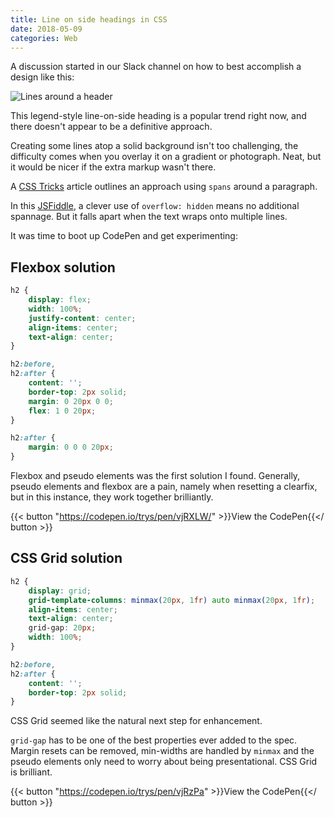 ```yaml
---
title: Line on side headings in CSS
date: 2018-05-09
categories: Web
---
```


A discussion started in our Slack channel on how to best accomplish a design like this:

![Lines around a header](/images/blog/fancy-header.jpg)

This legend-style line-on-side heading is a popular trend right now, and there doesn't appear to be a definitive approach. 

Creating some lines atop a solid background isn't too challenging, the difficulty comes when you overlay it on a gradient or photograph. Neat, but it would be nicer if the extra markup wasn't there.

A [CSS Tricks](https://css-tricks.com/line-on-sides-headers/) article outlines an approach using `spans` around a paragraph.

In this [JSFiddle](http://jsfiddle.net/Puigcerber/vLwDf/), a clever use of `overflow: hidden` means no additional spannage. But it falls apart when the text wraps onto multiple lines.

It was time to boot up CodePen and get experimenting:

## Flexbox solution

```css
h2 {
    display: flex;
    width: 100%;
    justify-content: center;
    align-items: center;
    text-align: center;
}

h2:before,
h2:after {
    content: '';
    border-top: 2px solid;
    margin: 0 20px 0 0;
    flex: 1 0 20px;
}

h2:after {
    margin: 0 0 0 20px;
}
```

Flexbox and pseudo elements was the first solution I found. Generally, pseudo elements and flexbox are a pain, namely when resetting a clearfix, but in this instance, they work together brilliantly.

{{< button "https://codepen.io/trys/pen/vjRXLW/" >}}View the CodePen{{</ button >}}


## CSS Grid solution

```css
h2 {
    display: grid;
    grid-template-columns: minmax(20px, 1fr) auto minmax(20px, 1fr);
    align-items: center;
    text-align: center;
    grid-gap: 20px;
    width: 100%;
}

h2:before,
h2:after {
    content: '';
    border-top: 2px solid;
}
```

CSS Grid seemed like the natural next step for enhancement.

`grid-gap` has to be one of the best properties ever added to the spec. Margin resets can be removed, min-widths are handled by `minmax` and the pseudo elements only need to worry about being presentational. CSS Grid is brilliant.

{{< button "https://codepen.io/trys/pen/vjRzPa" >}}View the CodePen{{</ button >}}
